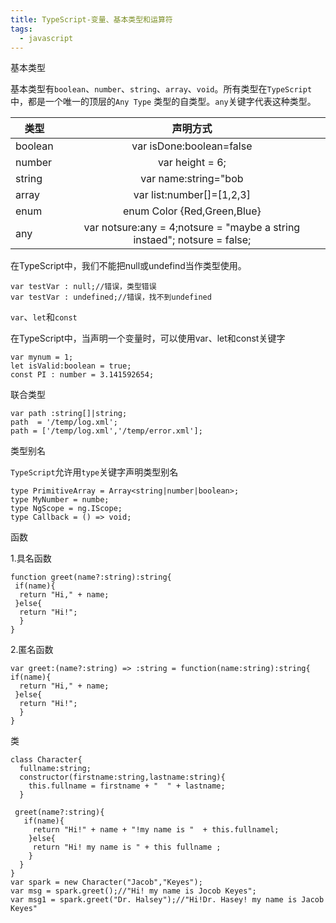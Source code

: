 ```yaml
---
title: TypeScript-变量、基本类型和运算符
tags:
  - javascript
---
```

基本类型    

 基本类型有`boolean`、`number`、`string`、`array`、`void`。所有类型在`TypeScript`中，都是一个唯一的顶层的`Any Type` 类型的自类型。`any`关键字代表这种类型。

| 类型          |  声明方式  |
| --------      | :----:     |
|boolean| 	var isDone:boolean=false|
|number| 	var height = 6;|
|string| 	var name:string="bob|
|array| 	var list:number[]=[1,2,3]|
|enum| 	enum Color {Red,Green,Blue}|
|any| 	var notsure:any = 4;notsure = "maybe a string instaed"; notsure = false;|

在TypeScript中，我们不能把null或undefind当作类型使用。
```
var testVar : null;//错误，类型错误
var testVar : undefined;//错误，找不到undefined
```
`var`、`let`和`const`

在TypeScript中，当声明一个变量时，可以使用var、let和const关键字
```
var mynum = 1;
let isValid:boolean = true;
const PI : number = 3.141592654;
```
联合类型
```
var path :string[]|string;
path  = '/temp/log.xml';
path = ['/temp/log.xml','/temp/error.xml'];
```
类型别名

`TypeScript`允许用`type`关键字声明类型别名
```
type PrimitiveArray = Array<string|number|boolean>;
type MyNumber = numbe;
type NgScope = ng.IScope;
type Callback = () => void;
```
函数

1.具名函数
```
function greet(name?:string):string{
 if(name){
  return "Hi," + name;
 }else{
  return "Hi!";
  }
}
```
2.匿名函数
```
var greet:(name?:string) => :string = function(name:string):string{
if(name){
  return "Hi," + name;
 }else{
  return "Hi!";
  }
}
```
类
```
class Character{
  fullname:string;
  constructor(firstname:string,lastname:string){
    this.fullname = firstname + "  " + lastname;
  }

 greet(name?:string){
   if(name){
     return "Hi!" + name + "!my name is "  + this.fullnamel;
    }else{
     return "Hi! my name is " + this fullname ;
    }
  }
}
var spark = new Character("Jacob","Keyes");
var msg = spark.greet();//"Hi! my name is Jocob Keyes";
var msg1 = spark.greet("Dr. Halsey");//"Hi!Dr. Hasey! my name is Jacob Keyes"
```
